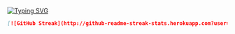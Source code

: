 [![Typing SVG](https://readme-typing-svg.herokuapp.com?color=%2336BCF7&lines=Hi+There+I'am+Alexander)](https://git.io/typing-svg)


```md
[![GitHub Streak](http://github-readme-streak-stats.herokuapp.com?user=alex-pronto&theme=dark)](https://git.io/streak-stats)
```


<!--
**alex-pronto/alex-pronto** is a ✨ _special_ ✨ repository because its `README.md` (this file) appears on your GitHub profile.

Here are some ideas to get you started:

- 🔭 I’m currently working on ...
- 🌱 I’m currently learning ...
- 👯 I’m looking to collaborate on ...
- 🤔 I’m looking for help with ...
- 💬 Ask me about ...
- 📫 How to reach me: ...
- 😄 Pronouns: ...
- ⚡ Fun fact: ...
-->
